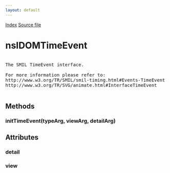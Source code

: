 ```yaml
---
layout: default
---
```

<div id='links'><a href="../index.html">Index</a>
<a href="http://dxr.mozilla.org/mozilla-central/source/dom/interfaces/smil/nsIDOMTimeEvent.idl">Source file</a>
</div>

# nsIDOMTimeEvent #
<pre>  
The SMIL TimeEvent interface.  
  
For more information please refer to:  
http://www.w3.org/TR/SMIL/smil-timing.html#Events-TimeEvent  
http://www.w3.org/TR/SVG/animate.html#InterfaceTimeEvent  
  
</pre>
## Methods ##

### initTimeEvent(typeArg, viewArg, detailArg) ###

## Attributes ##

### detail ###

### view ###

